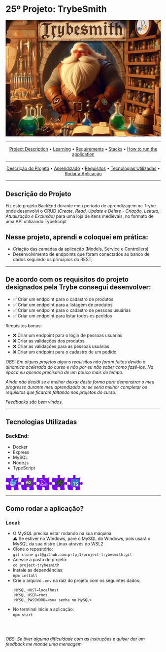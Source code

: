 # 25º Projeto: TrybeSmith
<p align="center">
<img src="https://github.com/prtpj1/prtpj1/blob/main/Github%20Imgs/25-TrybeSmith.jpg?raw=true" alt="Header" />
<hr/>
<p align="center">
<a href="#project-description">Project Description</a> •
<a href="#in-this-project-i-learned-and-put-into-practice">Learning</a> •
<a href="#according-to-the-project-requirements-designated-by-trybe-i-learned-how-to">Requirements</a> •
<a href="#stacks">Stacks</a> •
<a href="#how-to-run-the-application">How to run the application</a>
</p>
<hr/>
<p align="center">
<a href="#descrição-do-projeto">Descrição do Projeto</a> •
<a href="#nesse-projeto-aprendi-e-coloquei-em-prática">Aprendizado</a> •
<a href="#de-acordo-com-os-requisitos-do-projeto-designados-pela-trybe-consegui-desenvolver">Requisitos</a> •
<a href="#tecnologias-utilizadas">Tecnologias Utilizadas</a> •
<a href="#como-rodar-a-aplicação">Rodar a Aplicação</a>
</p>
<hr/>



## Descrição do Projeto
Fiz este projeto BackEnd durante meu período de aprendizagem na Trybe onde desenvolvi o CRUD  _*(Create, Read, Update e Delete - Criação, Leitura, Atualização e Exclusão)*_ para uma loja de itens medievais, no formato de uma API utilizando TypeScript<br>


## Nesse projeto, aprendi e coloquei em prática:
- Criação das camadas da aplicação (Models, Service e Controllers)
- Desenvolvimento de endpoints que foram conectados ao banco de dados seguindo os princípios do REST;

<hr/>

## De acordo com os requisitos do projeto designados pela Trybe consegui desenvolver:
 
- ✅ Criar um endpoint para o cadastro de produtos
- ✅ Criar um endpoint para a listagem de produtos
- ✅ Criar um endpoint para o cadastro de pessoas usuárias
- ✅ Criar um endpoint para listar todos os pedidos

Requisitos bonus:
- ❌ Criar um endpoint para o login de pessoas usuárias
- ❌ Criar as validações dos produtos
- ❌ Criar as validações para as pessoas usuárias
- ❌ Criar um endpoint para o cadastro de um pedido


_*OBS: Em alguns projetos alguns requisitos não foram feitos devido a dinamica acelerada do curso e não por eu não saber como fazê-los. Na época eu apenas precisaria de um pouco mais de tempo.*_

_*Ainda não decidi se é melhor deixar desta forma para demonstrar o meu progresso durante meu aprendizado ou se seria melhor completar os requisitos que ficaram faltando nos projetos do curso.*_

_*Feedbacks são bem vindos.*_

<hr/>

## Tecnologias Utilizadas
### BackEnd:
- Docker
- Express
- MySQL
- Node.js
- TypeScript

<a href="https://www.docker.com/" target="_blank" rel="noreferrer"><img src="https://github.com/prtpj1/prtpj1/blob/main/Github%20Imgs/Docker2.png?raw=true" width="50" height="50" alt="Docker Icon" /></a><a href="https://expressjs.com/" target="_blank" rel="noreferrer"><img src="https://github.com/prtpj1/prtpj1/blob/main/Github%20Imgs/express2.png?raw=true" width="50" height="50" alt="Express Icon" /></a><a href="https://www.mysql.com/" target="_blank" rel="noreferrer"><img src="https://github.com/prtpj1/prtpj1/blob/main/Github%20Imgs/mySQL2.png?raw=true" width="50" height="50" alt="MySQL Icon" /></a><a href="https://nodejs.org/en/" target="_blank" rel="noreferrer"><img src="https://github.com/prtpj1/prtpj1/blob/main/Github%20Imgs/NodeJS2.png?raw=true" width="50" height="50" alt="NodeJS Icon" /></a><a href="https://www.typescriptlang.org/" target="_blank" rel="noreferrer"><img src="https://github.com/prtpj1/prtpj1/blob/main/Github%20Imgs/Typescript2.png?raw=true" width="50" height="50" alt="TypeScript Icon" /></a>
<hr/>

## Como rodar a aplicação?
### Local:
- O MySQL precisa estar rodando na sua máquina <br>
⚠️ Se estiver no Windows, pare o MySQL do Windows, pois usará o MySQL da sua distro Linux através do WSL2
- Clone o repositório: <br>
`git clone git@github.com:prtpj1/project-trybesmith.git`
- Acesse a pasta do projeto: <br>
`cd project-trybesmith`
- Instale as dependências: <br>
`npm install`
- Crie o arquivo `.env` na raiz do projeto com os seguintes dados: <br>
```
    MYSQL_HOST=localhost
    MYSQL_USER=root
    MYSQL_PASSWORD=<sua senha no MySQL>

```
- No terminal inicie a aplicação: <br>
`npm start`


</br>
</br>

_*OBS: Se tiver alguma dificuldade com as instruções e quiser dar um feedback me mande uma mensagem*_